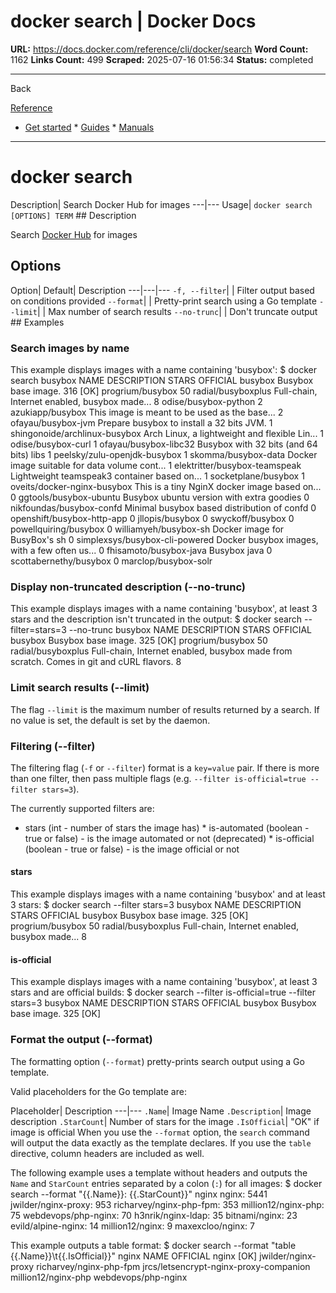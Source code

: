 # docker search | Docker Docs

**URL:** https://docs.docker.com/reference/cli/docker/search
**Word Count:** 1162
**Links Count:** 499
**Scraped:** 2025-07-16 01:56:34
**Status:** completed

---

Back

[Reference](https://docs.docker.com/reference/)

  * [Get started](https://docs.docker.com/get-started/)   * [Guides](https://docs.docker.com/guides/)   * [Manuals](https://docs.docker.com/manuals/)

* * *

# docker search

Description| Search Docker Hub for images   ---|---   Usage| `docker search [OPTIONS] TERM`      ## Description

Search [Docker Hub](https://hub.docker.com) for images

## Options

Option| Default| Description   ---|---|---   `-f, --filter`| | Filter output based on conditions provided   `--format`| | Pretty-print search using a Go template   `--limit`| | Max number of search results   `--no-trunc`| | Don't truncate output      ## Examples

### Search images by name

This example displays images with a name containing 'busybox':               $ docker search busybox          NAME                             DESCRIPTION                                     STARS     OFFICIAL     busybox                          Busybox base image.                             316       [OK]     progrium/busybox                                                                 50     radial/busyboxplus               Full-chain, Internet enabled, busybox made...   8     odise/busybox-python                                                             2     azukiapp/busybox                 This image is meant to be used as the base...   2     ofayau/busybox-jvm               Prepare busybox to install a 32 bits JVM.       1     shingonoide/archlinux-busybox    Arch Linux, a lightweight and flexible Lin...   1     odise/busybox-curl                                                               1     ofayau/busybox-libc32            Busybox with 32 bits (and 64 bits) libs         1     peelsky/zulu-openjdk-busybox                                                     1     skomma/busybox-data              Docker image suitable for data volume cont...   1     elektritter/busybox-teamspeak    Lightweight teamspeak3 container based on...    1     socketplane/busybox                                                              1     oveits/docker-nginx-busybox      This is a tiny NginX docker image based on...   0     ggtools/busybox-ubuntu           Busybox ubuntu version with extra goodies       0     nikfoundas/busybox-confd         Minimal busybox based distribution of confd     0     openshift/busybox-http-app                                                       0     jllopis/busybox                                                                  0     swyckoff/busybox                                                                 0     powellquiring/busybox                                                            0     williamyeh/busybox-sh            Docker image for BusyBox's sh                   0     simplexsys/busybox-cli-powered   Docker busybox images, with a few often us...   0     fhisamoto/busybox-java           Busybox java                                    0     scottabernethy/busybox                                                           0     marclop/busybox-solr     

### Display non-truncated description \(--no-trunc\)

This example displays images with a name containing 'busybox', at least 3 stars and the description isn't truncated in the output:               $ docker search --filter=stars=3 --no-trunc busybox          NAME                 DESCRIPTION                                                                               STARS     OFFICIAL     busybox              Busybox base image.                                                                       325       [OK]     progrium/busybox                                                                                               50     radial/busyboxplus   Full-chain, Internet enabled, busybox made from scratch. Comes in git and cURL flavors.   8     

### Limit search results \(--limit\)

The flag `--limit` is the maximum number of results returned by a search. If no value is set, the default is set by the daemon.

### Filtering \(--filter\)

The filtering flag \(`-f` or `--filter`\) format is a `key=value` pair. If there is more than one filter, then pass multiple flags \(e.g. `--filter is-official=true --filter stars=3`\).

The currently supported filters are:

  * stars \(int - number of stars the image has\)   * is-automated \(boolean - true or false\) - is the image automated or not \(deprecated\)   * is-official \(boolean - true or false\) - is the image official or not

#### stars

This example displays images with a name containing 'busybox' and at least 3 stars:               $ docker search --filter stars=3 busybox          NAME                 DESCRIPTION                                     STARS     OFFICIAL     busybox              Busybox base image.                             325       [OK]     progrium/busybox                                                     50     radial/busyboxplus   Full-chain, Internet enabled, busybox made...   8     

#### is-official

This example displays images with a name containing 'busybox', at least 3 stars and are official builds:               $ docker search --filter is-official=true --filter stars=3 busybox          NAME      DESCRIPTION           STARS     OFFICIAL     busybox   Busybox base image.   325       [OK]     

### Format the output \(--format\)

The formatting option \(`--format`\) pretty-prints search output using a Go template.

Valid placeholders for the Go template are:

Placeholder| Description   ---|---   `.Name`| Image Name   `.Description`| Image description   `.StarCount`| Number of stars for the image   `.IsOfficial`| "OK" if image is official      When you use the `--format` option, the `search` command will output the data exactly as the template declares. If you use the `table` directive, column headers are included as well.

The following example uses a template without headers and outputs the `Name` and `StarCount` entries separated by a colon \(`:`\) for all images:               $ docker search --format "{{.Name}}: {{.StarCount}}" nginx          nginx: 5441     jwilder/nginx-proxy: 953     richarvey/nginx-php-fpm: 353     million12/nginx-php: 75     webdevops/php-nginx: 70     h3nrik/nginx-ldap: 35     bitnami/nginx: 23     evild/alpine-nginx: 14     million12/nginx: 9     maxexcloo/nginx: 7     

This example outputs a table format:               $ docker search --format "table {{.Name}}\t{{.IsOfficial}}" nginx          NAME                                     OFFICIAL     nginx                                    [OK]     jwilder/nginx-proxy     richarvey/nginx-php-fpm     jrcs/letsencrypt-nginx-proxy-companion     million12/nginx-php     webdevops/php-nginx